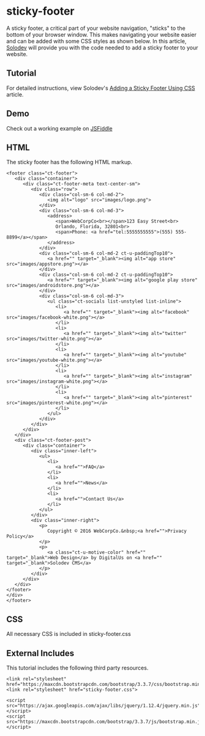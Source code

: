 # sticky-footer
A sticky footer, a critical part of your website navigation, "sticks" to the bottom of your browser window. This makes navigating your website easier and can be added with some CSS styles as shown below. In this article, [Solodev](https://www.solodev.com/) will provide you with the code needed to add a sticky footer to your website.

## Tutorial

For detailed instructions, view Solodev's [Adding a Sticky Footer Using CSS](https://www.solodev.com/blog/web-design/adding-a-sticky-footer-using-css.stml) article.

## Demo

Check out a working example on [JSFiddle](https://jsfiddle.net/solodev/axbkbj77/)

## HTML

The sticky footer has the following HTML markup.

```
<footer class="ct-footer">
   <div class="container">
      <div class="ct-footer-meta text-center-sm">
         <div class="row">
            <div class="col-sm-6 col-md-2">
               <img alt="logo" src="images/logo.png">
            </div>
            <div class="col-sm-6 col-md-3">
               <address>
                  <span>WebCorpCo<br></span>123 Easy Street<br>
                  Orlando, Florida, 32801<br>
                  <span>Phone: <a href="tel:5555555555">(555) 555-8899</a></span>
               </address>
            </div>
            <div class="col-sm-6 col-md-2 ct-u-paddingTop10">
               <a href="" target="_blank"><img alt="app store" src="images/appstore.png"></a>
            </div>
            <div class="col-sm-6 col-md-2 ct-u-paddingTop10">
               <a href="" target="_blank"><img alt="google play store" src="images/androidstore.png"></a>
            </div>
            <div class="col-sm-6 col-md-3">
               <ul class="ct-socials list-unstyled list-inline">
                  <li>
                     <a href="" target="_blank"><img alt="facebook" src="images/facebook-white.png"></a>
                  </li>
                  <li>
                     <a href="" target="_blank"><img alt="twitter" src="images/twitter-white.png"></a>
                  </li>
                  <li>
                     <a href="" target="_blank"><img alt="youtube" src="images/youtube-white.png"></a>
                  </li>
                  <li>
                     <a href="" target="_blank"><img alt="instagram" src="images/instagram-white.png"></a>
                  </li>
                  <li>
                     <a href="" target="_blank"><img alt="pinterest" src="images/pinterest-white.png"></a>
                  </li>
               </ul>
            </div>
         </div>
      </div>
   </div>
   <div class="ct-footer-post">
      <div class="container">
         <div class="inner-left">
            <ul>
               <li>
                  <a href="">FAQ</a>
               </li>
               <li>
                  <a href="">News</a>
               </li>
               <li>
                  <a href="">Contact Us</a>
               </li>
            </ul>
         </div>
         <div class="inner-right">
            <p>
               Copyright © 2016 WebCorpCo.&nbsp;<a href="">Privacy Policy</a>
            </p>
            <p>
               <a class="ct-u-motive-color" href="" target="_blank">Web Design</a> by DigitalUs on <a href="" target="_blank">Solodev CMS</a>
            </p>
         </div>
      </div>
   </div>
</footer>
</div>
</footer>
```

## CSS

All necessary CSS is included in sticky-footer.css

## External Includes

This tutorial includes the following third party resources.

```
<link rel="stylesheet" href="https://maxcdn.bootstrapcdn.com/bootstrap/3.3.7/css/bootstrap.min.css">
<link rel="stylesheet" href="sticky-footer.css">

<script src="https://ajax.googleapis.com/ajax/libs/jquery/1.12.4/jquery.min.js"></script>
<script src="https://maxcdn.bootstrapcdn.com/bootstrap/3.3.7/js/bootstrap.min.js"></script>
```
